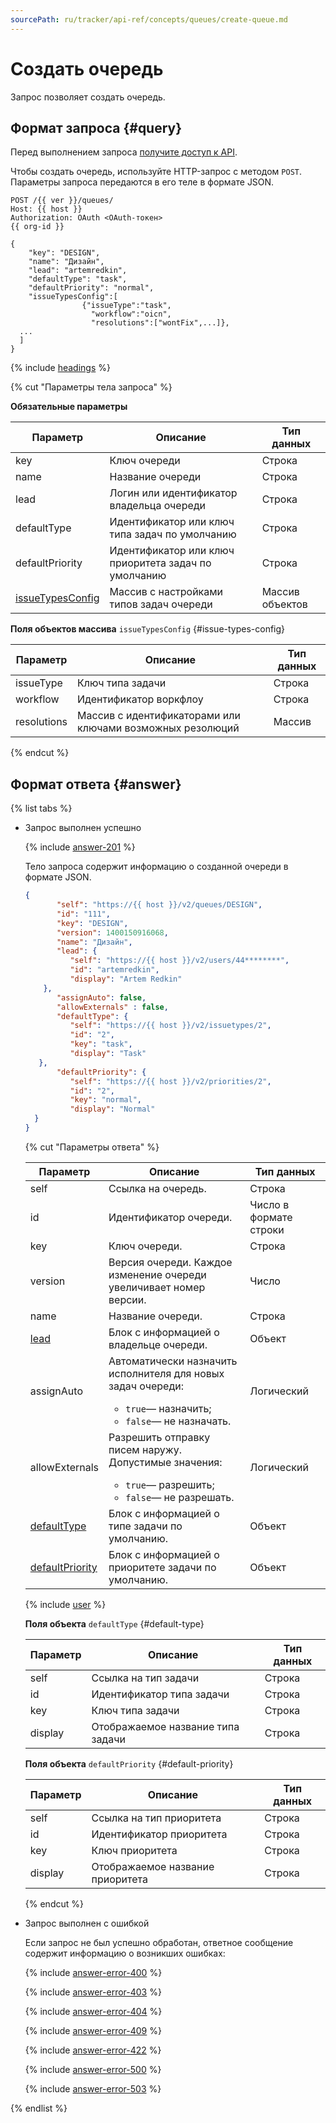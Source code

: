```yaml
---
sourcePath: ru/tracker/api-ref/concepts/queues/create-queue.md
---
```

# Создать очередь

Запрос позволяет создать очередь.

## Формат запроса {#query}

Перед выполнением запроса [получите доступ к API](../access.md).

Чтобы создать очередь, используйте HTTP-запрос с методом `POST`. Параметры запроса передаются в его теле в формате JSON.

```http
POST /{{ ver }}/queues/
Host: {{ host }}
Authorization: OAuth <OAuth-токен>
{{ org-id }}

{
    "key": "DESIGN",
    "name": "Дизайн",
    "lead": "artemredkin",
    "defaultType": "task",
    "defaultPriority": "normal",
    "issueTypesConfig":[
                {"issueType":"task", 
                  "workflow":"oicn", 
                  "resolutions":["wontFix",...]},
  ...
  ]
}
```

{% include [headings](../../../_includes/tracker/api/headings.md) %}

{% cut "Параметры тела запроса" %}

**Обязательные параметры**

Параметр | Описание | Тип данных
----- | ----- | -----
key | Ключ очереди | Строка
name | Название очереди | Строка
lead | Логин или идентификатор владельца очереди | Строка
defaultType | Идентификатор или ключ типа задач по умолчанию | Строка
defaultPriority | Идентификатор или ключ приоритета задач по умолчанию | Строка
[issueTypesConfig](#issue-types-config) | Массив с настройками типов задач очереди | Массив объектов

**Поля объектов массива** `issueTypesConfig` {#issue-types-config}

Параметр | Описание | Тип данных
----- | ----- | -----
issueType | Ключ типа задачи | Строка
workflow | Идентификатор воркфлоу | Строка
resolutions | Массив с идентификаторами или ключами возможных резолюций | Массив

{% endcut %}

## Формат ответа {#answer}

{% list tabs %}

- Запрос выполнен успешно

  {% include [answer-201](../../../_includes/tracker/api/answer-201.md) %}

  Тело запроса содержит информацию о созданной очереди в формате JSON.

    ```json
    {
           "self": "https://{{ host }}/v2/queues/DESIGN",
           "id": "111",
           "key": "DESIGN",
           "version": 1400150916068,
           "name": "Дизайн",
           "lead": {
              "self": "https://{{ host }}/v2/users/44********",
              "id": "artemredkin",
              "display": "Artem Redkin"
        },
           "assignAuto": false,
           "allowExternals" : false,
           "defaultType": {
              "self": "https://{{ host }}/v2/issuetypes/2",
              "id": "2",
              "key": "task",
              "display": "Task"
       },
           "defaultPriority": {
              "self": "https://{{ host }}/v2/priorities/2",
              "id": "2",
              "key": "normal",
              "display": "Normal"
      }
    }
    ```

    {% cut "Параметры ответа" %}

    Параметр | Описание | Тип данных
    ----- | ----- | -----
    self | Ссылка на очередь. | Строка
    id | Идентификатор очереди. | Число в формате строки
    key | Ключ очереди. | Строка
    version | Версия очереди. Каждое изменение очереди увеличивает номер версии. | Число
    name | Название очереди. | Строка
    [lead](#lead) | Блок с информацией о владельце очереди. | Объект
    assignAuto | Автоматически назначить исполнителя для новых задач очереди:<ul><li>`true`— назначить;</li><li>`false`— не назначать.</li></ul> | Логический
    allowExternals | Разрешить отправку писем наружу. Допустимые значения:<ul><li>`true`— разрешить;</li><li>`false`— не разрешать.</li></ul> | Логический
    [defaultType](#default-type) | Блок с информацией о типе задачи по умолчанию. | Объект
    [defaultPriority](#default-priority) | Блок с информацией о приоритете задачи по умолчанию. | Объект

    {% include [user](../../../_includes/tracker/api/user.md) %}

    **Поля объекта** `defaultType` {#default-type}

    Параметр | Описание | Тип данных
    ----- | ----- | -----
    self | Ссылка на тип задачи | Строка
    id | Идентификатор типа задачи | Строка
    key | Ключ типа задачи | Строка
    display | Отображаемое название типа задачи | Строка

    **Поля объекта** `defaultPriority` {#default-priority}

    Параметр | Описание | Тип данных
    ----- | ----- | -----
    self | Ссылка на тип приоритета | Строка
    id | Идентификатор приоритета | Строка
    key | Ключ приоритета | Строка
    display | Отображаемое название приоритета | Строка

    {% endcut %}

- Запрос выполнен с ошибкой

    Если запрос не был успешно обработан, ответное сообщение содержит информацию о возникших ошибках:

    {% include [answer-error-400](../../../_includes/tracker/api/answer-error-400.md) %}

    {% include [answer-error-403](../../../_includes/tracker/api/answer-error-403.md) %}

    {% include [answer-error-404](../../../_includes/tracker/api/answer-error-404.md) %}

    {% include [answer-error-409](../../../_includes/tracker/api/answer-error-409.md) %}

    {% include [answer-error-422](../../../_includes/tracker/api/answer-error-422.md) %}

    {% include [answer-error-500](../../../_includes/tracker/api/answer-error-500.md) %}

    {% include [answer-error-503](../../../_includes/tracker/api/answer-error-503.md) %}

{% endlist %}